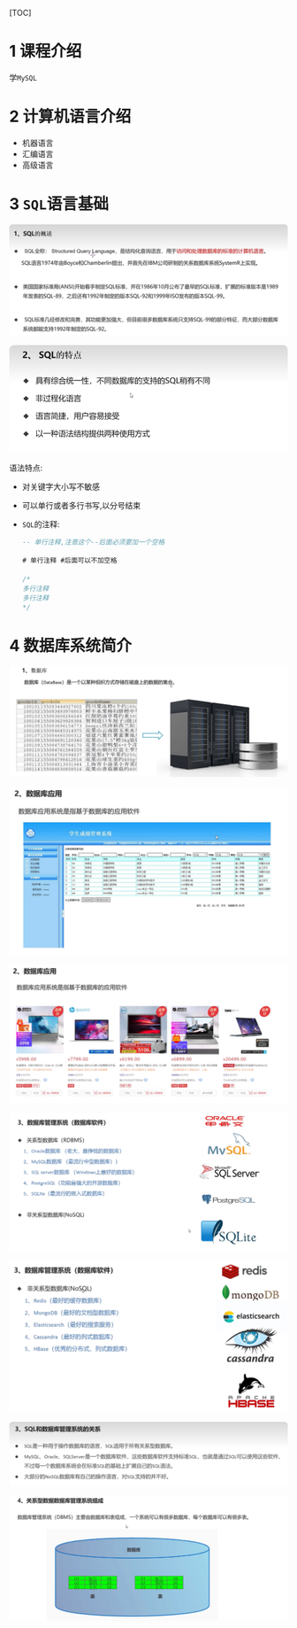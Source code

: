 [TOC]

# 1 课程介绍

学`MySQL`

# 2 计算机语言介绍

- 机器语言
- 汇编语言
- 高级语言

# 3 `SQL`语言基础

![Clip_2024-06-05_10-18-17](./assets/Clip_2024-06-05_10-18-17.png)

![Clip_2024-06-05_10-19-06](./assets/Clip_2024-06-05_10-19-06.png)



语法特点:

- 对关键字大小写不敏感

- 可以单行或者多行书写,以分号结束

- `SQL`的注释:

  ```sql
  -- 单行注释,注意这个--后面必须要加一个空格
  
  # 单行注释 #后面可以不加空格
  
  /*
  多行注释
  多行注释
  */
  ```

# 4 数据库系统简介

![Clip_2024-06-05_10-22-34](./assets/Clip_2024-06-05_10-22-34.png)

![Clip_2024-06-05_10-23-32](./assets/Clip_2024-06-05_10-23-32.png)

![Clip_2024-06-05_10-23-55](./assets/Clip_2024-06-05_10-23-55.png)

![Clip_2024-06-05_10-24-28](./assets/Clip_2024-06-05_10-24-28.png)

![Clip_2024-06-05_10-26-19](./assets/Clip_2024-06-05_10-26-19.png)

![Clip_2024-06-05_10-27-16](./assets/Clip_2024-06-05_10-27-16.png)

![Clip_2024-06-05_10-29-54](./assets/Clip_2024-06-05_10-29-54.png)











































































